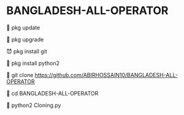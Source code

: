 # BANGLADESH-ALL-OPERATOR
👿 pkg update

👿 pkg upgrade

😈 pkg install git

👿 pkg install python2

👿 git clone https://github.com/ABIRHOSSAIN10/BANGLADESH-ALL-OPERATOR

👿 cd BANGLADESH-ALL-OPERATOR

👿 python2 Cloning.py
